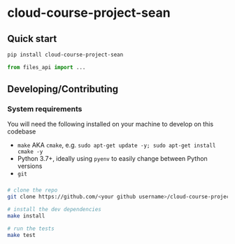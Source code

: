 # cloud-course-project-sean

## Quick start

```bash
pip install cloud-course-project-sean
```

```python
from files_api import ...
```

## Developing/Contributing

### System requirements

You will need the following installed on your machine to develop on this codebase

- `make` AKA `cmake`, e.g. `sudo apt-get update -y; sudo apt-get install cmake -y`
- Python 3.7+, ideally using `pyenv` to easily change between Python versions
- `git`

### 

```bash
# clone the repo
git clone https://github.com/<your github username>/cloud-course-project-sean.git

# install the dev dependencies
make install

# run the tests
make test
```
